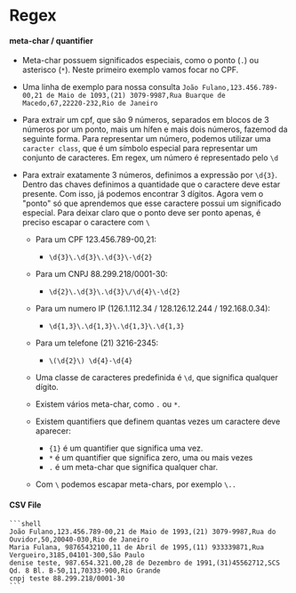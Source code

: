 # Regex

#### meta-char / quantifier

   - Meta-char possuem significados especiais, como o ponto (```.```) ou asterisco (```*```). Neste primeiro exemplo vamos focar no CPF.
   
   - Uma linha de exemplo para nossa consulta ```João Fulano,123.456.789-00,21 de Maio de 1093,(21) 3079-9987,Rua Buarque de Macedo,67,22220-232,Rio de Janeiro```
    
   - Para extrair um cpf,  que são 9 números, separados em blocos de 3 números por um ponto, mais um hífen e mais dois números, fazemod da seguinte forma. Para representar um número, podemos utilizar uma ```caracter class```, que é um símbolo especial para representar um conjunto de caracteres. Em regex, um número é representado pelo ```\d```
   
   - Para extrair exatamente 3 números, definimos a expressão por ```\d{3}```. Dentro das chaves definimos a quantidade que o caractere deve estar presente. Com isso, já podemos encontrar 3 dígitos. Agora vem o "ponto" só que aprendemos que esse caractere possui um significado especial. Para deixar claro que o ponto deve ser ponto apenas, é preciso escapar o caractere com ```\```
    
      - Para um CPF 123.456.789-00,21:
        - ```\d{3}\.\d{3}\.\d{3}\-\d{2}```
     
     - Para um CNPJ 88.299.218/0001-30:
       - ```\d{2}\.\d{3}\.\d{3}\/\d{4}\-\d{2}```
    
      - Para um numero IP (126.1.112.34 / 128.126.12.244 / 192.168.0.34):
        - ```\d{1,3}\.\d{1,3}\.\d{1,3}\.\d{1,3}```
    
      - Para um telefone (21) 3216-2345:
         -  ```\(\d{2}\) \d{4}-\d{4}```
    
      - Uma classe de caracteres predefinida é ```\d```, que significa qualquer dígito.
    
      - Existem vários meta-char, como ```.``` ou ```*```.
    
      - Existem quantifiers que definem quantas vezes um caractere deve aparecer:
        - ```{1}``` é um quantifier que significa uma vez.
        - ```*``` é um quantifier que significa zero, uma ou mais vezes
        - ```.``` é um meta-char que significa qualquer char.
    
      - Com ```\``` podemos escapar meta-chars, por exemplo ```\..```
    
    


#### CSV File
    ```shell
    João Fulano,123.456.789-00,21 de Maio de 1993,(21) 3079-9987,Rua do Ouvidor,50,20040-030,Rio de Janeiro
    Maria Fulana, 98765432100,11 de Abril de 1995,(11) 933339871,Rua Vergueiro,3185,04101-300,São Paulo
    denise teste, 987.654.321.00,28 de Dezembro de 1991,(31)45562712,SCS Qd. 8 Bl. B-50,11,70333-900,Rio Grande
    cnpj teste 88.299.218/0001-30
    ```
